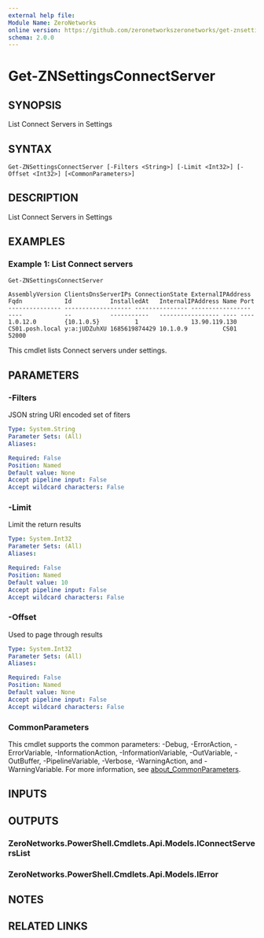 ```yaml
---
external help file:
Module Name: ZeroNetworks
online version: https://github.com/zeronetworkszeronetworks/get-znsettingsconnectserver
schema: 2.0.0
---
```


# Get-ZNSettingsConnectServer

## SYNOPSIS
List Connect Servers in Settings

## SYNTAX

```
Get-ZNSettingsConnectServer [-Filters <String>] [-Limit <Int32>] [-Offset <Int32>] [<CommonParameters>]
```

## DESCRIPTION
List Connect Servers in Settings

## EXAMPLES

### Example 1: List Connect servers
```powershell
Get-ZNSettingsConnectServer
```

```output
AssemblyVersion ClientsDnsServerIPs ConnectionState ExternalIPAddress Fqdn            Id           InstalledAt   InternalIPAddress Name Port
--------------- ------------------- --------------- ----------------- ----            --           -----------   ----------------- ---- ----
1.0.12.0        {10.1.0.5}          1               13.90.119.130     CS01.posh.local y:a:jUDZuhXU 1685619874429 10.1.0.9          CS01 52000
```

This cmdlet lists Connect servers under settings.

## PARAMETERS

### -Filters
JSON string URI encoded set of fiters

```yaml
Type: System.String
Parameter Sets: (All)
Aliases:

Required: False
Position: Named
Default value: None
Accept pipeline input: False
Accept wildcard characters: False
```

### -Limit
Limit the return results

```yaml
Type: System.Int32
Parameter Sets: (All)
Aliases:

Required: False
Position: Named
Default value: 10
Accept pipeline input: False
Accept wildcard characters: False
```

### -Offset
Used to page through results

```yaml
Type: System.Int32
Parameter Sets: (All)
Aliases:

Required: False
Position: Named
Default value: None
Accept pipeline input: False
Accept wildcard characters: False
```

### CommonParameters
This cmdlet supports the common parameters: -Debug, -ErrorAction, -ErrorVariable, -InformationAction, -InformationVariable, -OutVariable, -OutBuffer, -PipelineVariable, -Verbose, -WarningAction, and -WarningVariable. For more information, see [about_CommonParameters](http://go.microsoft.com/fwlink/?LinkID=113216).

## INPUTS

## OUTPUTS

### ZeroNetworks.PowerShell.Cmdlets.Api.Models.IConnectServersList

### ZeroNetworks.PowerShell.Cmdlets.Api.Models.IError

## NOTES

## RELATED LINKS

